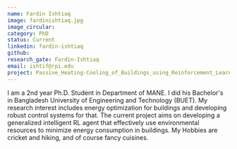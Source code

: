 ```yaml
---
name: Fardin Ishtiaq
image: fardinishtiaq.jpg
image_circular:
category: PhD
status: Current
linkedin: fardin-ishtiaq
github: 
research_gate: Fardin-Ishtiaq
email: ishtif@rpi.edu
project: Passive_Heating-Cooling_of_Buildings_using_Reinforcement_Learning
---
```


I am a 2nd year Ph.D. Student in Department of MANE. I did his Bachelor's in Bangladesh University of Engineering and Technology (BUET). My research interest includes energy optimization for buildings and developing robust control systems for that. The current project aims on developing a generalized intelligent RL agent that effectively use environmental resources to minimize energy consumption in buildings. My Hobbies are cricket and hiking, and of course fancy cuisines.
